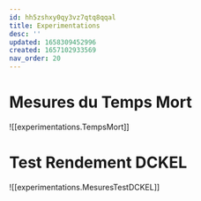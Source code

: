 ```yaml
---
id: hh5zshxy0qy3vz7qtq8qqal
title: Experimentations
desc: ''
updated: 1658309452996
created: 1657102933569
nav_order: 20
---
```


# Mesures du Temps Mort

![[experimentations.TempsMort]]

# Test Rendement DCKEL

![[experimentations.MesuresTestDCKEL]]